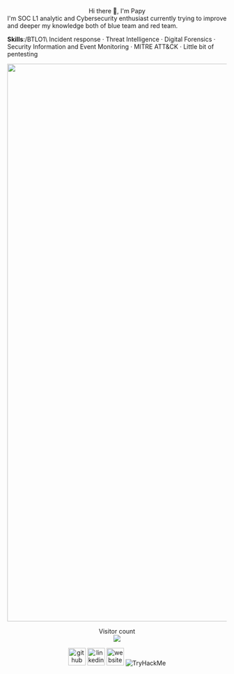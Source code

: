 <div id="header" align="center">
 Hi there 👋, I'm Papy
</div>
I'm SOC L1 analytic and Cybersecurity enthusiast currently trying to improve and deeper my knowledge both of blue team and red team.

**Skills**:/BTLO1\ Incident response · Threat Intelligence · Digital Forensics · Security Information and Event Monitoring · MITRE ATT&CK · Little bit of pentesting
<div id="header" align="center">
  <img src="https://d142ifyzxiteda.cloudfront.net/s3ndk0%2Fpreview%2F60492587%2Fmain_large.gif?response-content-disposition=inline%3Bfilename%3D%22main_large.gif%22%3B&response-content-type=image%2Fgif&Expires=1725243318&Signature=XsLMFc2x4iF7mEuQdMyI4rbQt~dz5BWuRFBYi6Ao5BsWOxTg7ZYw2ARtUyXfhhsgBgiPHZXedtzF2NPZQbYdPo5ek72KGfEMkMADfJrqtw95eJabhCuS0zSBHWC4t2QYmwuaYFvoRr35hBjoI14rYpOMxRjzVCrjJ7YSWFiFQKPg0hfdS3b6BMkb~dviSBx~ouSyNJAXQZzULSbc13uQ7OffxEk1nPXVTqvgrVWsHoY8OigvY8uOt9OKEh8P5l0g1N6naSaoFjnh-XlD~8EXdQqlra5AITwHXSIra4Sxd3Tbvmz0T8cMhKGOWuzXyzR-0owBHWtXHaRgj6i6AcVmQA__&Key-Pair-Id=APKAJT5WQLLEOADKLHBQ" width="1280"/>
</div>

<div id="header" align="center">
<p align="center"> 
  Visitor count<br>
  <img src="https://profile-counter.glitch.me/tPapy/count.svg" />
</p>

[<img src='https://cdn.jsdelivr.net/npm/simple-icons@3.0.1/icons/github.svg' alt='github' height='40'>](https://github.com/tPapy)  [<img src='https://cdn.jsdelivr.net/npm/simple-icons@3.0.1/icons/linkedin.svg' alt='linkedin' height='40'>](https://www.linkedin.com/in/https://www.linkedin.com/in/padrta-tomas//)  [<img src='https://cdn.jsdelivr.net/npm/simple-icons@3.0.1/icons/icloud.svg' alt='website' height='40'>](https://www.papy.cz)  <img src="https://tryhackme-badges.s3.amazonaws.com/Sir.Papy.png" alt="TryHackMe"> 
</div>


